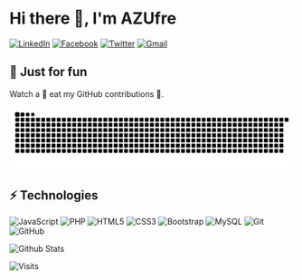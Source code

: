 # Hi there 👋, I'm AZUfre


[![LinkedIn](https://img.shields.io/badge/LinkedIn-0077B5?style=for-the-badge&logo=linkedin&logoColor=white&link=https://www.linkedin.com/in/ericsedeno/)](https://www.linkedin.com/in/ericsedeno/)
[![Facebook](https://img.shields.io/badge/Facebook-1877F2?style=for-the-badge&logo=facebook&logoColor=white&link=https://facebook.com/azufrecs/)](https://facebook.com/azufrecs)
[![Twitter](https://img.shields.io/badge/Twitter-1DA1F2?style=for-the-badge&logo=x&logoColor=white&link=https://twitter.com/ericsedeno)](https://twitter.com/ericsedeno)
[![Gmail](https://img.shields.io/badge/Gmail-D14836?style=for-the-badge&logo=gmail&logoColor=white&link=mailto:azufrecs@gmail.com)](mailto:azufrecs@gmail.com)

## 🎈 Just for fun

Watch a 🐍 eat my GitHub contributions 🍏.

![Snake animation](https://github.com/azufrecs/azufrecs/blob/output/github-contribution-grid-snake.svg)

## ⚡ Technologies

![JavaScript](https://img.shields.io/badge/-JavaScript-black?style=flat-square&logo=javascript)
![PHP](https://img.shields.io/badge/-PHP-777BB4?style=flat-square&logo=php&logoColor=white)
![HTML5](https://img.shields.io/badge/-HTML5-E34F26?style=flat-square&logo=html5&logoColor=white)
![CSS3](https://img.shields.io/badge/-CSS3-1572B6?style=flat-square&logo=css3)
![Bootstrap](https://img.shields.io/badge/-Bootstrap-563D7C?style=flat-square&logo=bootstrap)
![MySQL](https://img.shields.io/badge/-MySQL-black?style=flat-square&logo=mysql)
![Git](https://img.shields.io/badge/-Git-black?style=flat-square&logo=git)
![GitHub](https://img.shields.io/badge/-GitHub-181717?style=flat-square&logo=github)

![Github Stats](https://github-readme-stats.vercel.app/api?username=azufrecs&count_private=true&show_icons=true&include_all_commits=true)

![Visits](https://komarev.com/ghpvc/?username=azufrecs&label=Profile%20views&color=0e75b6&style=flat)
<!--
**azufrecs/azufrecs** is a ✨ _special_ ✨ repository because its `README.md` (this file) appears on your GitHub profile.

Here are some ideas to get you started:

- 🔭 I’m currently working on ...
- 🌱 I’m currently learning ...
- 👯 I’m looking to collaborate on ...
- 🤔 I’m looking for help with ...
- 💬 Ask me about ...
- 📫 How to reach me: ...
- 😄 Pronouns: ...
- ⚡ Fun fact: ...
-->
